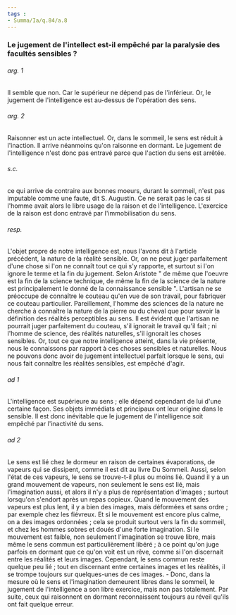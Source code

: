 ```yaml
---
tags : 
- Summa/Ia/q.84/a.8
---
```


### Le jugement de l'intellect est-il empêché par la paralysie des facultés sensibles ?



###### arg. 1
Il semble que non. Car le supérieur ne dépend pas de l'inférieur. Or, le jugement de l'intelligence est au-dessus de l'opération des sens. 

###### arg. 2
Raisonner est un acte intellectuel. Or, dans le sommeil, le sens est réduit à l'inaction. Il arrive néanmoins qu'on raisonne en dormant. Le jugement de l'intelligence n'est donc pas entravé parce que l'action du sens est arrêtée. 

###### s.c.
ce qui arrive de contraire aux bonnes moeurs, durant le sommeil, n'est pas imputable comme une faute, dit S. Augustin. Ce ne serait pas le cas si l'homme avait alors le libre usage de la raison et de l'intelligence. L'exercice de la raison est donc entravé par l'immobilisation du sens. 

###### resp.
L'objet propre de notre intelligence est, nous l'avons dit à l'article précédent, la nature de la réalité sensible. Or, on ne peut juger parfaitement d'une chose si l'on ne connaît tout ce qui s'y rapporte, et surtout si l'on ignore le terme et la fin du jugement. Selon Aristote " de même que l'oeuvre est la fin de la science technique, de même la fin de la science de la nature est principalement le donné de la connaissance sensible ". L'artisan ne se préoccupe de connaître le couteau qu'en vue de son travail, pour fabriquer ce couteau particulier. Pareillement, l'homme des sciences de la nature ne cherche à connaître la nature de la pierre ou du cheval que pour savoir la définition des réalités perceptibles au sens. Il est évident que l'artisan ne pourrait juger parfaitement du couteau, s'il ignorait le travail qu'il fait ; ni l'homme de science, des réalités naturelles, s'il ignorait les choses sensibles. Or, tout ce que notre intelligence atteint, dans la vie présente, nous le connaissons par rapport à ces choses sensibles et naturelles. Nous ne pouvons donc avoir de jugement intellectuel parfait lorsque le sens, qui nous fait connaître les réalités sensibles, est empêché d'agir. 

###### ad 1
L'intelligence est supérieure au sens ; elle dépend cependant de lui d'une certaine façon. Ses objets immédiats et principaux ont leur origine dans le sensible. Il est donc inévitable que le jugement de l'intelligence soit empêché par l'inactivité du sens. 

###### ad 2
Le sens est lié chez le dormeur en raison de certaines évaporations, de vapeurs qui se dissipent, comme il est dit au livre Du Sommeil. Aussi, selon l'état de ces vapeurs, le sens se trouve-t-il plus ou moins lié. Quand il y a un grand mouvement de vapeurs, non seulement le sens est lié, mais l'imagination aussi, et alors il n'y a plus de représentation d'images ; surtout lorsqu'on s'endort après un repas copieux. Quand le mouvement des vapeurs est plus lent, il y a bien des images, mais déformées et sans ordre ; par exemple chez les fiévreux. Et si le mouvement est encore plus calme, on a des images ordonnées ; cela se produit surtout vers la fin du sommeil, et chez les hommes sobres et doués d'une forte imagination. Si le mouvement est faible, non seulement l'imagination se trouve libre, mais même le sens commun est particulièrement libéré ; à ce point qu'on juge parfois en dormant que ce qu'on voit est un rêve, comme si l'on discernait entre les réalités et leurs images. Cependant, le sens commun reste quelque peu lié ; tout en discernant entre certaines images et les réalités, il se trompe toujours sur quelques-unes de ces images. - Donc, dans la mesure où le sens et l'imagination demeurent libres dans le sommeil, le jugement de l'intelligence a son libre exercice, mais non pas totalement. Par suite, ceux qui raisonnent en dormant reconnaissent toujours au réveil qu'ils ont fait quelque erreur. 



